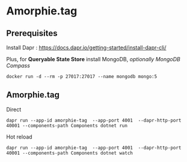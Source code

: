 # Amorphie.tag

## Prerequisites

Install Dapr : https://docs.dapr.io/getting-started/install-dapr-cli/

Plus, for **Queryable State Store** install MongoDB, *optionally MongoDB Compass*

```
docker run -d --rm -p 27017:27017 --name mongodb mongo:5
```

## Amorphie.tag

Direct
```
dapr run --app-id amorphie-tag  --app-port 4001  --dapr-http-port 40001 --components-path Components dotnet run 
```

Hot reload
```
dapr run --app-id amorphie-tag  --app-port 4001  --dapr-http-port 40001 --components-path Components dotnet watch
```